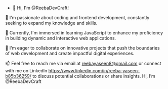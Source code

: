 - 👋 Hi, I'm @ReebaDevCraft!

👀 I'm passionate about coding and frontend development, constantly seeking to expand my knowledge and skills.

🌱 Currently, I'm immersed in learning JavaScript to enhance my proficiency in building dynamic and interactive web applications.

💞️ I'm eager to collaborate on innovative projects that push the boundaries of web development and create impactful digital experiences.

📫 Feel free to reach me via email at reebayaseen8@gmail.com or connect with me on LinkedIn https://www.linkedin.com/in/reeba-yaseen-b85b36259/ to discuss potential collaborations or share insights. Hi, I’m @ReebaDevCraft


